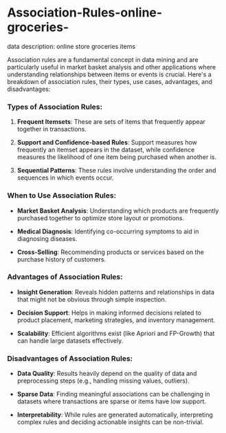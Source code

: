 # Association-Rules-online-groceries-
data description:
online store groceries items


Association rules are a fundamental concept in data mining and are particularly useful in market basket analysis and other applications where understanding relationships between items or events is crucial. Here's a breakdown of association rules, their types, use cases, advantages, and disadvantages:

### Types of Association Rules:

1. **Frequent Itemsets**: These are sets of items that frequently appear together in transactions.

2. **Support and Confidence-based Rules**: Support measures how frequently an itemset appears in the dataset, while confidence measures the likelihood of one item being purchased when another is.

3. **Sequential Patterns**: These rules involve understanding the order and sequences in which events occur.

### When to Use Association Rules:

- **Market Basket Analysis**: Understanding which products are frequently purchased together to optimize store layout or promotions.
  
- **Medical Diagnosis**: Identifying co-occurring symptoms to aid in diagnosing diseases.

- **Cross-Selling**: Recommending products or services based on the purchase history of customers.

### Advantages of Association Rules:

- **Insight Generation**: Reveals hidden patterns and relationships in data that might not be obvious through simple inspection.
  
- **Decision Support**: Helps in making informed decisions related to product placement, marketing strategies, and inventory management.

- **Scalability**: Efficient algorithms exist (like Apriori and FP-Growth) that can handle large datasets effectively.

### Disadvantages of Association Rules:

- **Data Quality**: Results heavily depend on the quality of data and preprocessing steps (e.g., handling missing values, outliers).
  
- **Sparse Data**: Finding meaningful associations can be challenging in datasets where transactions are sparse or items have low support.

- **Interpretability**: While rules are generated automatically, interpreting complex rules and deciding actionable insights can be non-trivial.
